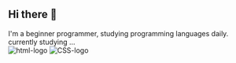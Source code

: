 ## Hi there 👋
I'm a beginner programmer, studying programming languages daily.
currently studying ... 
<br>
<img src="http://img.shields.io/badge/HTML-5E34F26?style=for-the-badge&logoColor=white" alt="html-logo" />
<img src="http://img.shields.io/badge/CSS3-1572B6?style=for-the-badge&logoColor=white" alt="CSS-logo" />
